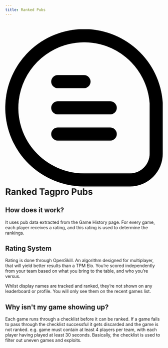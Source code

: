 ```yaml
---
title: Ranked Pubs
---
```


# <svg xmlns="http://www.w3.org/2000/svg" viewBox="0 0 24 24"><path d="M24 11.247A12.012 12.012 0 1 0 12.017 24H19a5.005 5.005 0 0 0 5-5v-7.753ZM22 19a3 3 0 0 1-3 3h-6.983a10.041 10.041 0 0 1-7.476-3.343 9.917 9.917 0 0 1-2.476-7.814 10.043 10.043 0 0 1 8.656-8.761 10.564 10.564 0 0 1 1.3-.082A9.921 9.921 0 0 1 18.4 4.3a10.041 10.041 0 0 1 3.6 7.042Z"></path><path d="M8 9h4a1 1 0 0 0 0-2H8a1 1 0 0 0 0 2Zm8 2H8a1 1 0 0 0 0 2h8a1 1 0 0 0 0-2Zm0 4H8a1 1 0 0 0 0 2h8a1 1 0 0 0 0-2Z"></path></svg>Ranked Tagpro Pubs

## How does it work?
It uses pub data extracted from the Game History page. For every game, each player receives a rating, and this rating is used to determine the rankings.

## Rating System
Rating is done through OpenSkill. An algorithm designed for multiplayer, that will yield better results than a TPM Elo. You’re scored independently from your team based on what you bring to the table, and who you’re versus.

Whilst display names are tracked and ranked, they’re not shown on any leaderboard or profile. You will only see them on the recent games list.

## Why isn't my game showing up?
Each game runs through a checklist before it can be ranked. If a game fails to pass through the checklist successful it gets discarded and the game is not ranked. e.g. game must contain at least 4 players per team, with each player having played at least 30 seconds. Basically, the checklist is used to filter out uneven games and exploits.
